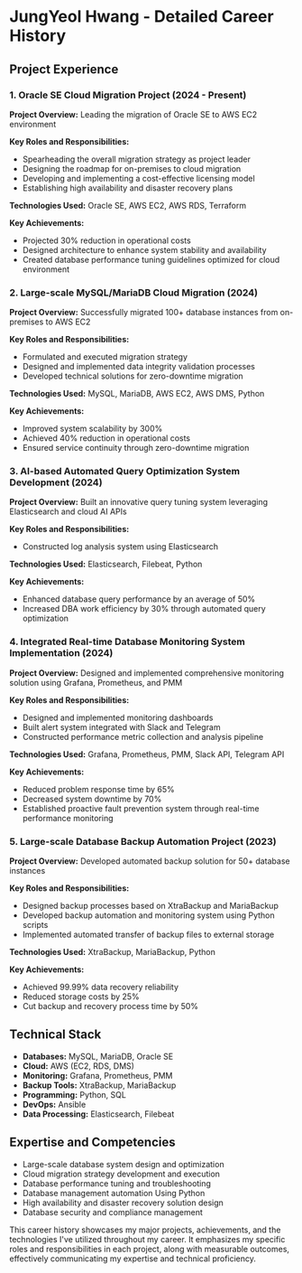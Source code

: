 # JungYeol Hwang - Detailed Career History

## Project Experience

### 1. Oracle SE Cloud Migration Project (2024 - Present)

**Project Overview:** Leading the migration of Oracle SE to AWS EC2 environment

**Key Roles and Responsibilities:**
- Spearheading the overall migration strategy as project leader
- Designing the roadmap for on-premises to cloud migration
- Developing and implementing a cost-effective licensing model
- Establishing high availability and disaster recovery plans

**Technologies Used:** Oracle SE, AWS EC2, AWS RDS, Terraform

**Key Achievements:**
- Projected 30% reduction in operational costs
- Designed architecture to enhance system stability and availability
- Created database performance tuning guidelines optimized for cloud environment

### 2. Large-scale MySQL/MariaDB Cloud Migration (2024)

**Project Overview:** Successfully migrated 100+ database instances from on-premises to AWS EC2

**Key Roles and Responsibilities:**
- Formulated and executed migration strategy
- Designed and implemented data integrity validation processes
- Developed technical solutions for zero-downtime migration

**Technologies Used:** MySQL, MariaDB, AWS EC2, AWS DMS, Python

**Key Achievements:**
- Improved system scalability by 300%
- Achieved 40% reduction in operational costs
- Ensured service continuity through zero-downtime migration

### 3. AI-based Automated Query Optimization System Development (2024)

**Project Overview:** Built an innovative query tuning system leveraging Elasticsearch and cloud AI APIs

**Key Roles and Responsibilities:**
- Constructed log analysis system using Elasticsearch

**Technologies Used:** Elasticsearch, Filebeat, Python

**Key Achievements:**
- Enhanced database query performance by an average of 50%
- Increased DBA work efficiency by 30% through automated query optimization

### 4. Integrated Real-time Database Monitoring System Implementation (2024)

**Project Overview:** Designed and implemented comprehensive monitoring solution using Grafana, Prometheus, and PMM

**Key Roles and Responsibilities:**
- Designed and implemented monitoring dashboards
- Built alert system integrated with Slack and Telegram
- Constructed performance metric collection and analysis pipeline

**Technologies Used:** Grafana, Prometheus, PMM, Slack API, Telegram API

**Key Achievements:**
- Reduced problem response time by 65%
- Decreased system downtime by 70%
- Established proactive fault prevention system through real-time performance monitoring

### 5. Large-scale Database Backup Automation Project (2023)

**Project Overview:** Developed automated backup solution for 50+ database instances

**Key Roles and Responsibilities:**
- Designed backup processes based on XtraBackup and MariaBackup
- Developed backup automation and monitoring system using Python scripts
- Implemented automated transfer of backup files to external storage

**Technologies Used:** XtraBackup, MariaBackup, Python

**Key Achievements:**
- Achieved 99.99% data recovery reliability
- Reduced storage costs by 25%
- Cut backup and recovery process time by 50%

## Technical Stack

- **Databases:** MySQL, MariaDB, Oracle SE
- **Cloud:** AWS (EC2, RDS, DMS)
- **Monitoring:** Grafana, Prometheus, PMM
- **Backup Tools:** XtraBackup, MariaBackup
- **Programming:** Python, SQL
- **DevOps:** Ansible
- **Data Processing:** Elasticsearch, Filebeat

## Expertise and Competencies

- Large-scale database system design and optimization
- Cloud migration strategy development and execution
- Database performance tuning and troubleshooting
- Database management automation Using Python
- High availability and disaster recovery solution design
- Database security and compliance management

This career history showcases my major projects, achievements, and the technologies I've utilized throughout my career. It emphasizes my specific roles and responsibilities in each project, along with measurable outcomes, effectively communicating my expertise and technical proficiency.
